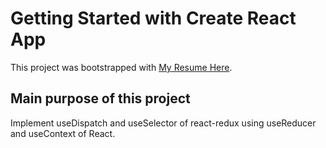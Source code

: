 # Getting Started with Create React App

This project was bootstrapped with [My Resume Here](https://aleksandr-resume.netlify.app/).

## Main purpose of this project

Implement useDispatch and useSelector of react-redux using useReducer and useContext of React.
